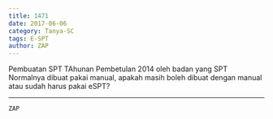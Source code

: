 ```yaml
---
title: 1471
date: 2017-06-06
category: Tanya-SC
tags: E-SPT
author: ZAP
---
```


Pembuatan SPT TAhunan Pembetulan 2014 oleh badan yang SPT Normalnya dibuat pakai manual, apakah masih boleh dibuat dengan manual atau sudah harus pakai eSPT?

---



`ZAP`
